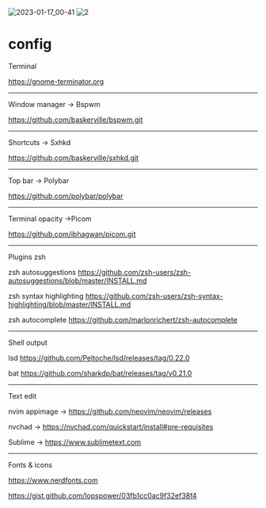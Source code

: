 ![2023-01-17_00-41](https://user-images.githubusercontent.com/103221169/212781302-8a78dd2e-5805-4b42-bdd1-1d4e1f62f9ac.png)
![2](https://user-images.githubusercontent.com/103221169/212781564-5dc390ae-8197-4eb9-a0f6-de5f8d70bae9.png)



# config
                   
Terminal 

https://gnome-terminator.org

---------------------------------------------------------------------------------
                          
Window manager -> Bspwm

https://github.com/baskerville/bspwm.git

---------------------------------------------------------------------------------

Shortcuts -> Sxhkd

https://github.com/baskerville/sxhkd.git

---------------------------------------------------------------------------------

Top bar -> Polybar 

https://github.com/polybar/polybar

---------------------------------------------------------------------------------

Terminal opacity ->Picom

https://github.com/ibhagwan/picom.git


---------------------------------------------------------------------------------

Plugins zsh

zsh autosuggestions
https://github.com/zsh-users/zsh-autosuggestions/blob/master/INSTALL.md 

zsh syntax highlighting
https://github.com/zsh-users/zsh-syntax-highlighting/blob/master/INSTALL.md 

zsh autocomplete
https://github.com/marlonrichert/zsh-autocomplete 

---------------------------------------------------------------------------------

Shell output

lsd
https://github.com/Peltoche/lsd/releases/tag/0.22.0 

bat
https://github.com/sharkdp/bat/releases/tag/v0.21.0 

---------------------------------------------------------------------------------

Text edit

nvim appimage -> https://github.com/neovim/neovim/releases 

nvchad -> https://nvchad.com/quickstart/install#pre-requisites 

Sublime -> https://www.sublimetext.com

---------------------------------------------------------------------------------

Fonts & icons

https://www.nerdfonts.com

https://gist.github.com/lopspower/03fb1cc0ac9f32ef38f4
